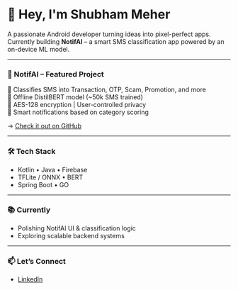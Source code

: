 # 👋 Hey, I'm Shubham Meher

A passionate Android developer turning ideas into pixel-perfect apps.  
Currently building **NotifAI** – a smart SMS classification app powered by an on-device ML model.

---

### 🚀 NotifAI – Featured Project
📱 Classifies SMS into Transaction, OTP, Scam, Promotion, and more  
🤖 Offline DistilBERT model (~50k SMS trained)  
🔐 AES-128 encryption | User-controlled privacy  
🧠 Smart notifications based on category scoring

→ [Check it out on GitHub](https://github.com/shubhammeher/NotifAI)

---

### 🛠️ Tech Stack
- Kotlin • Java • Firebase
- TFLite / ONNX • BERT 
- Spring Boot • GO

---

### 📚 Currently
- Polishing NotifAI UI & classification logic
- Exploring scalable backend systems

---

### 📫 Let’s Connect
- [LinkedIn](https://linkedin.com/in/shubhammeher)
